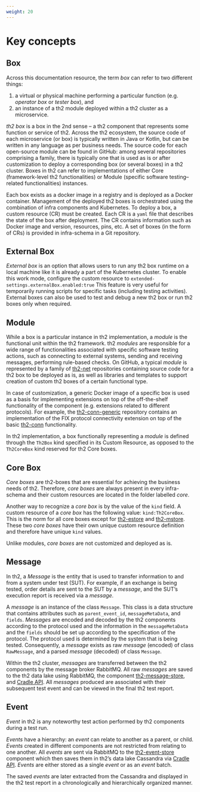 ```yaml
---
weight: 20
---
```


# Key concepts

## Box
Across this documentation resource, the term *box* can refer to two different things: 
1) a virtual or physical machine performing a particular function (e.g. *operator box* or *tester box*), and 
2) an instance of a th2 module deployed within a th2 cluster as a microservice. 

*th2 box* is a box in the 2nd sense – a th2 component that represents some function or service of th2.
Across the th2 ecosystem, the source code of each microservice (or box) is typically written in Java or Kotlin, but can be written in any language as per business needs.
The source code for each open-source module can be found in GitHub: among several repositories comprising a family, there is typically one that is used as is or after customization to deploy a corresponding box (or several boxes) in a th2 cluster.
Boxes in th2 can refer to implementations of either Core (framework-level th2 functionalities) or Module (specific software testing–related functionalities) instances. 

Each box exists as a docker image in a registry and is deployed as a Docker container. 
Management of the deployed th2 boxes is orchestrated using the combination of infra components and Kubernetes.
To deploy a box, a custom resource (CR) must be created. Each CR is a `yaml` file that describes the state of the box after deployment.
The CR contains information such as Docker image and version, resources, pins, etc. 
A set of boxes (in the form of CRs) is provided in infra-schema in a Git repository.

## External Box

_External box_ is an option that allows users to run any th2 box runtime on a local machine like it is already a part of the Kubernetes cluster. 
To enable this work mode, configure the custom resource to `extended-settings.externalBox.enabled:true` 
This feature is very useful for temporarily running scripts for specific tasks (including testing activities). 
External boxes can also be used to test and debug a new th2 box or run th2 boxes only when required.


## Module
While a box is a particular instance in th2 implementation, a *module* is the functional unit within the th2 framework. 
th2 *modules* are responsible for a wide range of functionalities associated with specific software testing actions, such as connecting to external systems, sending and receiving messages, performing rule-based checks.
On GitHub, a typical *module* is represented by a family of [th2-net](https://github.com/th2-net) repositories containing source code for a th2 box to be deployed as is, as well as libraries and templates to support creation of custom th2 boxes of a certain functional type.

In case of customization, a generic Docker image of a specific box is used as a basis for implementing extensions on top of the off-the-shelf functionality of the component (e.g. extensions related to different protocols).
For example, the [th2-conn-generic](https://github.com/th2-net/th2-conn-generic) repository contains an implementation of the FIX protocol connectivity extension on top of the basic [th2-conn](https://github.com/th2-net/th2-conn) functionality.

In th2 implementation, a box functionally representing a *module* is defined through the `Th2Box` kind specified in its Custom Resource, as opposed to the `Th2CoreBox` kind reserved for th2 Core boxes.

## Core Box
_Core boxes_ are th2-boxes that are essential for achieving the business needs of th2.
 Therefore, _core boxes_ are always present in every infra-schema and their custom resources are located in the folder labelled _core_. 

Another way to recognize a _core box_ is by the value of the `kind` field. A custom resource of a _core box_ has the following value: `kind:Th2CoreBox`. This is the norm for all core boxes except for [th2-estore](../../core/th2-estore) and [th2-mstore](../../core/th2-mstore). These two _core boxes_ have their own unique custom resource definition and therefore have unique `kind` values.

Unlike modules, _core boxes_ are not customized and deployed as is.

## Message

In th2, a *Message* is the entity that is used to transfer information to and from a system under test (SUT). 
For example, if an exchange is being tested, order details are sent to the SUT by a *message*, and the SUT’s execution report is received via a *message*.  

A *message* is an instance of the class `Message`. 
This class is a data structure that contains attributes such as `parent_event_id`, `messageMetaData`, and `fields`.
*Messages* are encoded and decoded by the th2 components according to the protocol used and the information in the `messageMetaData` and the `fields` should be set up according to the specification of the protocol.
The protocol used is determined by the system that is being tested.
Consequently, a *message* exists as raw *message* (encoded) of class `RawMessage`, and a parsed *message* (decoded) of class `Message`. 

Within the th2 cluster, *messages* are transferred between the th2 components by the message broker RabbitMQ. 
All raw *messages* are saved to the th2 data lake using RabbitMQ, the component [th2-message-store](https://github.com/th2-net/th2-mstore), and [Cradle API](https://github.com/th2-net/cradleapi).
All *messages* produced are associated with their subsequent test event and can be viewed in the final th2 test report.

## Event

_Event_ in th2 is any noteworthy test action performed by th2 components during a test run.

_Events_ have a hierarchy: an _event_ can relate to another as a parent, or child.
_Events_ created in different components are not restricted from relating to one another.
All _events_ are sent via RabbitMQ to the [th2-event-store](https://github.com/th2-net/th2-estore) component which then saves them in th2’s data lake Cassandra via [Cradle API](https://github.com/th2-net/cradleapi).
_Events_ are either stored as a single _event_ or as an _event_ batch.

The saved _events_ are later extracted from the Cassandra and displayed in the th2 test report in a chronologically and hierarchically organized manner.

